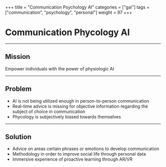 +++
title = "Communication Psychology AI"
categories = ["gai"]
tags = ["communication", "psychology", "personal"]
weight = 97
+++

# Communication Phycology AI

---

## Mission

Empower individuals with the power of physiologic AI

---

## Problem

- AI is not being utilized enough in person-to-person communication
- Real-time advice is missing for objective information regarding the subject of choice in communication
- Phycology is subjectively biased towards themselves

---

## Solution

- Advice on areas certain phrases or emotions to develop communication
- Methodology in order to improve social life through personal data
- Immersive experience of proactive learning through AR/VR
